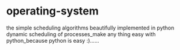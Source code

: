 # operating-system
the simple scheduling algorithms beautifully implemented in python
dynamic scheduling of processes_make any thing easy with python_because python is easy :)......
